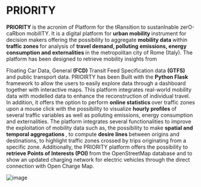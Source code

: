 # PRIORITY
 <strong> PRIORITY  </strong> is the acronim of Platform for the tRansition to sustanInable zerO-caRbon mobilITY. 
It is a digital platform for  <strong> urban mobility  </strong> instrument for decision makers offering the possibility to aggregate  <strong> mobility data  </strong> within   <strong> traffic zones  </strong> for analysis of  <strong> travel demand, polluting emissions, energy consumption and externalities  </strong> in the metropolitan city of Rome (Italy). The platform has been designed to retrieve mobility insights from 

Floating Car Data, General   <strong>(FCD)  </strong> Transit Feed Specification data  <strong> (GTFS)  </strong> and public transport data. 
PRIOIRTY has been Built with the  <strong> Python Flask  </strong> framework to allow the users to easily explore data through a dashboard together with interactive maps. This platform integrates real-world mobility data with modelled data to enhance the reconstruction of individual travel. In addition, it offers the option to perform  <strong> online statistics  </strong> over traffic zones upon a mouse click with the possibility to visualize  <strong> hourly profiles  </strong> of several traffic variables as well as polluting emissions, energy consumption and externalities. The platform integrates several functionalities to improve the exploitation of mobility data such as, the possibility to make  <strong> spatial and temporal aggregations  </strong>, to compute  <strong> desire lines  </strong> between origins and destinations, to highlight traffic zones crossed by trips originating from a specific zone. Additionally, the PRIORITY platform offers the possibility to  <strong> retrieve Points of Interests (POI)  </strong> from the OpenStreetMap database and to show an updated charging network for electric vehicles through the direct connection with Open Charge Map.


![image](https://github.com/user-attachments/assets/7716d40d-8efa-41cd-a42e-a71f3c99d08b)
